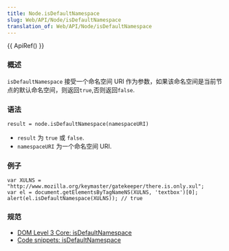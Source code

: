 ```yaml
---
title: Node.isDefaultNamespace
slug: Web/API/Node/isDefaultNamespace
translation_of: Web/API/Node/isDefaultNamespace
---
```

{{ ApiRef() }}

### 概述

`isDefaultNamespace` 接受一个命名空间 URI 作为参数，如果该命名空间是当前节点的默认命名空间，则返回`true`,否则返回`false`.

### 语法

```plain
result = node.isDefaultNamespace(namespaceURI)
```

- `result` 为 `true` 或 `false`.
- `namespaceURI` 为一个命名空间 URI.

### 例子

```plain
var XULNS = "http://www.mozilla.org/keymaster/gatekeeper/there.is.only.xul";
var el = document.getElementsByTagNameNS(XULNS, 'textbox')[0];
alert(el.isDefaultNamespace(XULNS)); // true
```

### 规范

- [DOM Level 3 Core: isDefaultNamespace](http://www.w3.org/TR/DOM-Level-3-Core/core.html#Node3-isDefaultNamespace)
- [Code snippets: isDefaultNamespace](/zh-cn/Code_snippets/IsDefaultNamespace)
